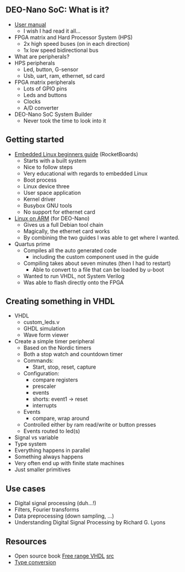 ## DEO-Nano SoC: What is it?

- [User manual](http://www.terasic.com.tw/attachment/archive/941/DE0-Nano-SoC_User_manual.pdf)
  - I wish I had read it all...
- FPGA matrix and Hard Processor System (HPS)
  - 2x high speed buses (on in each direction)
  - 1x low speed bidirectional bus
- What are peripherals?
- HPS peripherals
  - Led, button, G-sensor
  - Usb, uart, ram, ethernet, sd card
- FPGA matrix peripherals
  - Lots of GPIO pins
  - Leds and buttons
  - Clocks
  - A/D converter
- DEO-Nano SoC System Builder
  - Never took the time to look into it

## Getting started
- [Embedded Linux beginners guide](https://rocketboards.org/foswiki/view/Documentation/EmbeddedLinuxBeginnerSGuide) (RocketBoards)
  - Starts with a built system
  - Nice to follow steps
  - Very educational with regards to embedded Linux
  - Boot process
  - Linux device three
  - User space application
  - Kernel driver
  - Busybox GNU tools
  - No support for ethernet card
- [Linux on ARM](https://eewiki.net/display/linuxonarm/DE0-Nano-SoC+Kit) (for DEO-Nano)
  - Gives us a full Debian tool chain
  - Magically, the ethernet card works
  - By combining the two guides I was able to get where I wanted.
- Quartus prime
  - Compiles all the auto generated code
    - including the custom component used in the guide
  - Compiling takes about seven minutes (then I had to restart)
    - Able to convert to a file that can be loaded by u-boot
  - Wanted to run VHDL, not System Verilog
  - Was able to flash directly onto the FPGA

## Creating something in VHDL
- VHDL
  - custom\_leds.v
  - GHDL simulation
  - Wave form viewer
- Create a simple timer peripheral
  - Based on the Nordic timers
  - Both a stop watch and countdown timer
  - Commands:
    - Start, stop, reset, capture
  - Configuration:
    - compare registers
    - prescaler
    - events
    - shorts: event1 -> reset
    - interrupts
  - Events
    - compare, wrap around
  - Controlled either by ram read/write or button presses
  - Events routed to led(s)
- Signal vs variable
  <!--- https://www.csee.umbc.edu/portal/help/VHDL/misc.html
    type std_ulogic is ( 'U',  - Uninitialized
                         'X',  - Forcing  Unknown
                         '0',  - Forcing  0
                         '1',  - Forcing  1
                         'Z',  - High Impedance   
                         'W',  - Weak     Unknown
                         'L',  - Weak     0       
                         'H',  - Weak     1       
                         '-'   - Don't care
                       ); 

    <= vs :=
  -->
- Type system
  <!--- http://www.bitweenie.com/listings/vhdl-type-conversion/
    integer i -> to_signed(i, S'length) -> std_logic_vector(S)
  -->
- Everything happens in parallel
  <!---
    There is always a clock and it's always ticking
  -->
- Something always happens
- Very often end up with finite state machines
- Just smaller primitives

## Use cases
- Digital signal processing (duh...!)
- Filters, Fourier transforms
- Data preprocessing (down sampling, ...)
- Understanding Digital Signal Processing by Richard G. Lyons

## Resources
- Open source book [Free range VHDL](http://kanskje.de/free_range_vhdl.pdf) [src](https://github.com/fabriziotappero/Free-Range-VHDL-book)
- [Type conversion](http://www.bitweenie.com/listings/vhdl-type-conversion/)
